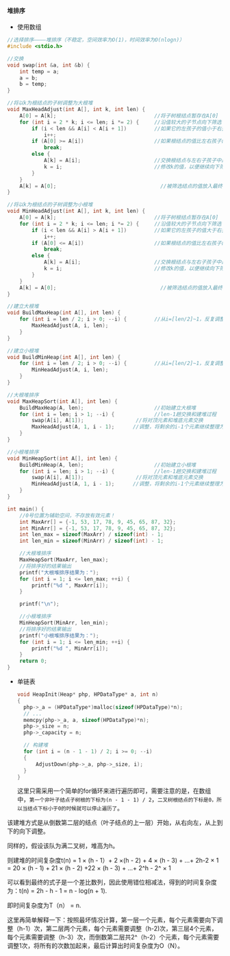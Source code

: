 #### 堆排序

* 使用数组

```c
//选择排序————堆排序（不稳定，空间效率为O(1)，时间效率为O(nlogn)）
#include <stdio.h>

//交换
void swap(int &a, int &b) {
    int temp = a;
    a = b;
    b = temp;
}

//将以k为根结点的子树调整为大根堆
void MaxHeadAdjust(int A[], int k, int len) {
    A[0] = A[k];                                //将子树根结点暂存在A[0]
    for (int i = 2 * k; i <= len; i *= 2) {     //沿值较大的子节点向下筛选
        if (i < len && A[i] < A[i + 1])         //如果它的左孩子的值小于右孩子的值
            i++;
        if (A[0] >= A[i])                       //如果根结点的值比左右孩子的最大值还要大或相等
            break;
        else {
            A[k] = A[i];                        //交换根结点与左右子孩子中最大值的结点
            k = i;                              //修改k的值，以便继续向下筛选
        }
    }
    A[k] = A[0];                                  //被筛选结点的值放入最终位置
}

//将以k为根结点的子树调整为小根堆
void MinHeadAdjust(int A[], int k, int len) {
    A[0] = A[k];                                //将子树根结点暂存在A[0]
    for (int i = 2 * k; i <= len; i *= 2) {     //沿值较大的子节点向下筛选
        if (i < len && A[i] > A[i + 1])         //如果它的左孩子的值大于右孩子的值
            i++;
        if (A[0] <= A[i])                       //如果根结点的值比左右孩子的最小值还要小或相等
            break;
        else {
            A[k] = A[i];                        //交换根结点与左右子孩子中最小值的结点
            k = i;                              //修改k的值，以便继续向下筛选
        }
    }
    A[k] = A[0];                                  //被筛选结点的值放入最终位置
}

//建立大根堆
void BuildMaxHeap(int A[], int len) {
    for (int i = len / 2; i > 0; --i) {         //从i=[len/2]~1，反复调整堆
        MaxHeadAdjust(A, i, len);
    }
}

//建立小根堆
void BuildMinHeap(int A[], int len) {
    for (int i = len / 2; i > 0; --i) {         //从i=[len/2]~1，反复调整堆
        MinHeadAdjust(A, i, len);
    }
}

//大根堆排序
void MaxHeapSort(int A[], int len) {
    BuildMaxHeap(A, len);                       //初始建立大根堆
    for (int i = len; i > 1; --i) {             //len-1趟交换和建堆过程
        swap(A[i], A[1]);                 //将对顶元素和堆底元素交换
        MaxHeadAdjust(A, 1, i - 1);      //调整，将剩余的i-1个元素继续整理为大根堆
    }
}

//小根堆排序
void MinHeapSort(int A[], int len) {
    BuildMinHeap(A, len);                       //初始建立小根堆
    for (int i = len; i > 1; --i) {             //len-1趟交换和建堆过程
        swap(A[i], A[1]);                 //将对顶元素和堆底元素交换
        MinHeadAdjust(A, 1, i - 1);      //调整，将剩余的i-1个元素继续整理为小根堆
    }
}

int main() {
    //0号位置为辅助空间，不存放有效元素！
    int MaxArr[] = {-1, 53, 17, 78, 9, 45, 65, 87, 32};
    int MinArr[] = {-1, 53, 17, 78, 9, 45, 65, 87, 32};
    int len_max = sizeof(MaxArr) / sizeof(int) - 1;
    int len_min = sizeof(MinArr) / sizeof(int) - 1;

    //大根堆排序
    MaxHeapSort(MaxArr, len_max);
    //将排序好的结果输出
    printf("大根堆排序结果为：");
    for (int i = 1; i <= len_max; ++i) {
        printf("%d ", MaxArr[i]);
    }

    printf("\n");

    //小根堆排序
    MinHeapSort(MinArr, len_min);
    //将排序好的结果输出
    printf("小根堆排序结果为：");
    for (int i = 1; i <= len_min; ++i) {
        printf("%d ", MinArr[i]);
    }
    return 0;
}

```

* 单链表

  ```c
  void HeapInit(Heap* php, HPDataType* a, int n)
  {
  	php->_a = (HPDataType*)malloc(sizeof(HPDataType)*n);
  	// ...
  	memcpy(php->_a, a, sizeof(HPDataType)*n);
  	php->_size = n;
  	php->_capacity = n;
  
  	// 构建堆
  	for (int i = (n - 1 - 1) / 2; i >= 0; --i)
  	{
  		AdjustDown(php->_a, php->_size, i);
  	}
  }
  ```

  这里只需采用一个简单的for循环来进行遍历即可，需要注意的是，在数组中，`第一个非叶子结点子树根的下标为(n - 1 - 1) / 2`，`二叉树根结点的下标是0，所以当结点下标小于0的时候就可以停止遍历了`。

该建堆方式是从倒数第二层的结点（叶子结点的上一层）开始，从右向左，从上到下的向下调整。

同样的，假设该队为满二叉树，堆高为h。

则建堆的时间复杂度t(n) = 1 × (h - 1）+ 2 ×(h - 2) + 4 × (h - 3) + …+ 2h-2 × 1 = 20 × (h - 1) + 21 × (h - 2) +22 × (h - 3) + …+ 2^h - 2^ × 1

可以看到最终的式子是一个差比数列，因此使用错位相减法，得到的时间复杂度为：t(n) = 2h - h - 1 = n - log(n + 1).

即时间复杂度为T（n） = n.

这里再简单解释一下：按照最坏情况计算，第一层一个元素，每个元素需要向下调整（h-1）次，第二层两个元素，每个元素需要调整（h-2)次，第三层4个元素，每个元素需要调整（h-3）次，而倒数第二层共2^（h-2）个元素，每个元素需要调整1次，将所有的次数加起来，最后计算出时间复杂度为O（N）。
